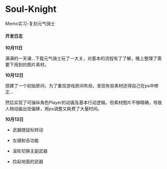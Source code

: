 # Soul-Knight
 Memo实习-复刻元气骑士

#### 开发日志

**10月11日**

满满的一天课...下载元气骑士玩了一大关，对基本的流程有了了解，晚上整理了需要下用到的图片素材。

**10月12日**

搭建了一个初始房间，为了重现游戏房间布局，发现有些素材还得自己在ps中修正...

然后实现了可操纵角色Player的动画及基本行动逻辑。但素材图片不够精确，导致人物动画出现偏移，用ps调整又耗费了大量时间。

**10月13日**

- 武器随鼠标转动
- 左键射击功能

- 滚轮切换主副武器
- 捡起地面的武器

